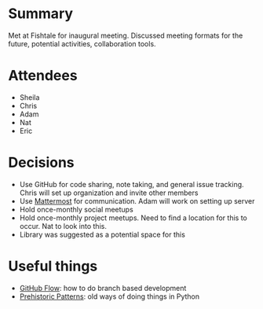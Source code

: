 # Summary

Met at Fishtale for inaugural meeting. Discussed meeting formats for the future, potential activities, collaboration tools.

# Attendees

- Sheila
- Chris
- Adam
- Nat
- Eric

# Decisions

- Use GitHub for code sharing, note taking, and general issue tracking. Chris will set up organization and invite other members
- Use [Mattermost](https://about.mattermost.com/) for communication. Adam will work on setting up server
- Hold once-monthly social meetups
- Hold once-monthly project meetups. Need to find a location for this to occur. Nat to look into this.
 - Library was suggested as a potential space for this

# Useful things

- [GitHub Flow](https://guides.github.com/introduction/flow/): how to do branch based development
- [Prehistoric Patterns](https://www.youtube.com/watch?v=V5-JH23Vk0I): old ways of doing things in Python
